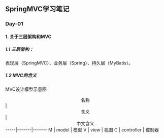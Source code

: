## SpringMVC学习笔记

### Day-01

#### 1. 关于三层架构和MVC

##### 1.1 三层架构：

   表现层（SpringMVC）、业务层（Spring）、持久层（MyBatis）。

##### 1.2 MVC的含义
   MVC设计模型示意图  

<center>名称</center>|<center>含义</center>|<center>中文含义</center>
-----|-------|-------
M | model  |      模型
V | view   | 视图
C | controller | 控制器


